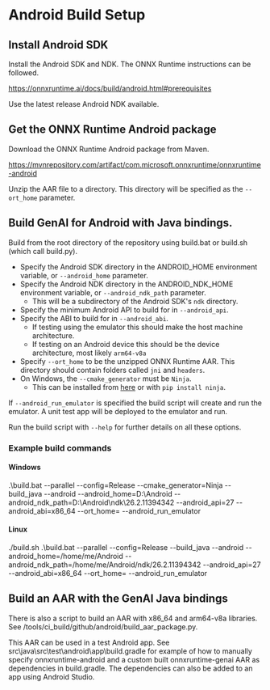 # Android Build Setup

## Install Android SDK

Install the Android SDK and NDK. The ONNX Runtime instructions can be followed. 

https://onnxruntime.ai/docs/build/android.html#prerequisites

Use the latest release Android NDK available.


## Get the ONNX Runtime Android package

Download the ONNX Runtime Android package from Maven.

https://mvnrepository.com/artifact/com.microsoft.onnxruntime/onnxruntime-android

Unzip the AAR file to a directory. This directory will be specified as the `--ort_home` parameter.

## Build GenAI for Android with Java bindings.

Build from the root directory of the repository using build.bat or build.sh (which call build.py).

- Specify the Android SDK directory in the ANDROID_HOME environment variable, or `--android_home` parameter.
- Specify the Android NDK directory in the ANDROID_NDK_HOME environment variable, or `--android_ndk_path` parameter. 
  - This will be a subdirectory of the Android SDK's `ndk` directory.
- Specify the minimum Android API to build for in `--android_api`.
- Specify the ABI to build for in `--android_abi`. 
  - If testing using the emulator this should make the host machine architecture. 
  - If testing on an Android device this should be the device architecture, most likely `arm64-v8a`
- Specify `--ort_home` to be the unzipped ONNX Runtime AAR. This directory should contain folders called `jni` and `headers`.
- On Windows, the `--cmake_generator` must be `Ninja`. 
  - This can be installed from [here](https://github.com/ninja-build/ninja/releases) or with  `pip install ninja`.

If `--android_run_emulator` is specified the build script will create and run the emulator. A unit test app will be deployed to the emulator and run.

Run the build script with `--help` for further details on all these options.

### Example build commands

#### Windows

.\build.bat --parallel  --config=Release --cmake_generator=Ninja --build_java --android --android_home=D:\Android --android_ndk_path=D:\Android\ndk\26.2.11394342 --android_api=27 --android_abi=x86_64 --ort_home=<path to unzipped onnxruntime-android.aar> --android_run_emulator

#### Linux

./build.sh .\build.bat --parallel  --config=Release --build_java --android --android_home=/home/me/Android --android_ndk_path=/home/me/Android/ndk/26.2.11394342 --android_api=27 --android_abi=x86_64 --ort_home=<path to unzipped onnxruntime-android.aar> --android_run_emulator

## Build an AAR with the GenAI Java bindings

There is also a script to build an AAR with x86_64 and arm64-v8a libraries. See /tools/ci_build/github/android/build_aar_package.py.

This AAR can be used in a test Android app. 
See src\java\src\test\android\app\build.gradle for example of how to manually specify onnxruntime-android and a custom built onnxruntime-genai AAR as dependencies in build.gradle. 
The dependencies can also be added to an app using Android Studio.

